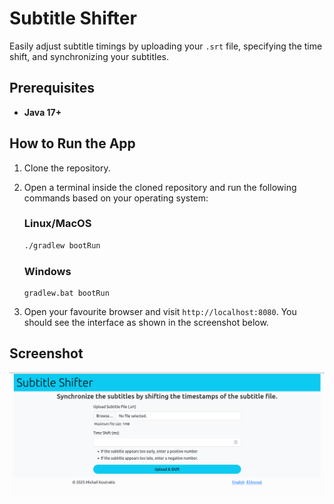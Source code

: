 # Subtitle Shifter

Easily adjust subtitle timings by uploading your `.srt` file, specifying the time shift, and synchronizing your subtitles.

## Prerequisites
- **Java 17+**

## How to Run the App

1. Clone the repository.
2. Open a terminal inside the cloned repository and run the following commands based on your operating system:

    ### Linux/MacOS
    ```bash
    ./gradlew bootRun
    ```
    
    ### Windows
    ```console
    gradlew.bat bootRun 
    ```

3. Open your favourite browser and visit `http://localhost:8080`. You should see the interface as shown in the screenshot below.

## Screenshot
![Subtitle_Shifter.png](assets/Subtitle_Shifter.png)
